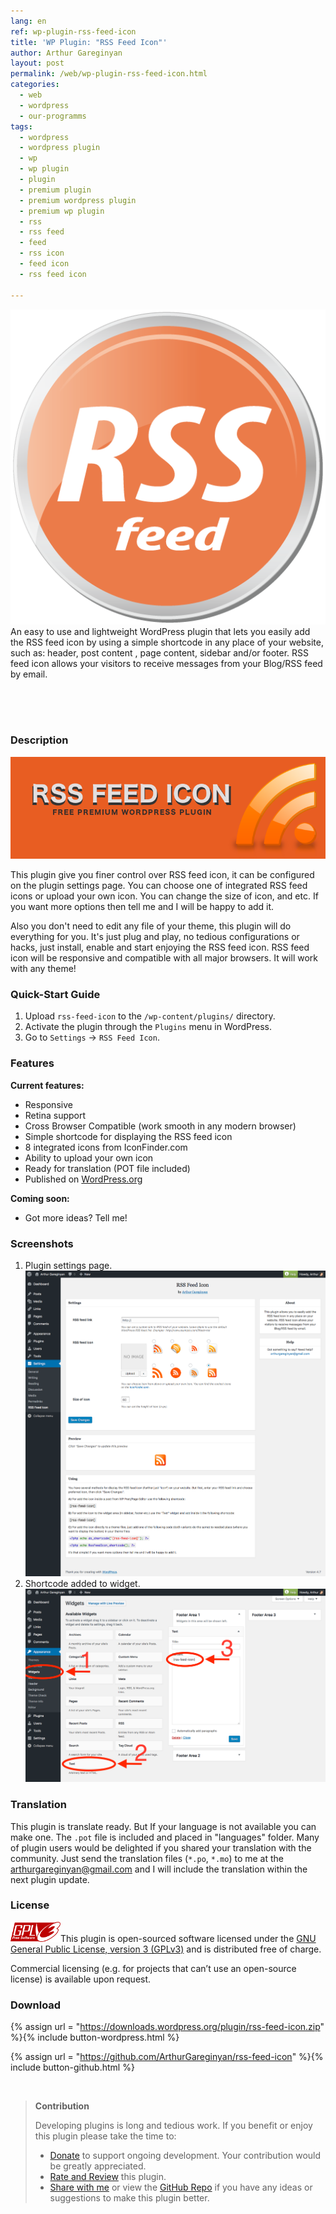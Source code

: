 ```yaml
---
lang: en
ref: wp-plugin-rss-feed-icon
title: 'WP Plugin: "RSS Feed Icon"'
author: Arthur Gareginyan
layout: post
permalink: /web/wp-plugin-rss-feed-icon.html
categories:
  - web
  - wordpress
  - our-programms
tags:
  - wordpress
  - wordpress plugin
  - wp
  - wp plugin
  - plugin
  - premium plugin
  - premium wordpress plugin
  - premium wp plugin
  - rss
  - rss feed
  - feed
  - rss icon
  - feed icon
  - rss feed icon

---
```


![thumb](/images/rss-feed-icon/icon.png)
An easy to use and lightweight WordPress plugin that lets you easily add the RSS feed icon by using a simple shortcode in any place of your website, such as: header, post content , page content, sidebar and/or footer. RSS feed icon allows your visitors to receive messages from your Blog/RSS feed by email.


<br><br><br>

### Description

![WP plugin "RSS Feed Icon" by Arthur Gareginyan](/images/rss-feed-icon/banner.png)

This plugin give you finer control over RSS feed icon, it can be configured on the plugin settings page. You can choose one of integrated RSS feed icons or upload your own icon. You can change the size of icon, and etc. If you want more options then tell me and I will be happy to add it.

Also you don't need to edit any file of your theme, this plugin will do everything for you. It's just plug and play, no tedious configurations or hacks, just install, enable and start enjoying the RSS feed icon. RSS feed icon will be responsive and compatible with all major browsers. It will work with any theme!


### Quick-Start Guide

1. Upload `rss-feed-icon` to the `/wp-content/plugins/` directory.
2. Activate the plugin through the `Plugins` menu in WordPress.
3. Go to `Settings` → `RSS Feed Icon`.


### Features

**Current features:**

* Responsive
* Retina support
* Cross Browser Compatible (work smooth in any modern browser)
* Simple shortcode for displaying the RSS feed icon
* 8 integrated icons from IconFinder.com
* Ability to upload your own icon
* Ready for translation (POT file included)
* Published on [WordPress.org](http://wordpess.org/)

**Coming soon:**

* Got more ideas? Tell me!


### Screenshots

1. Plugin settings page.
![WP plugin "RSS Feed Icon" by Arthur Gareginyan](/images/rss-feed-icon/screenshot-1.png)
2. Shortcode added to widget.
![WP plugin "RSS Feed Icon" by Arthur Gareginyan](/images/rss-feed-icon/screenshot-2.png)


### Translation

This plugin is translate ready. But If your language is not available you can make one. The `.pot` file is included and placed in "languages" folder. Many of plugin users would be delighted if you shared your translation with the community. Just send the translation files (`*.po`, `*.mo`) to me at the arthurgareginyan@gmail.com and I will include the translation within the next plugin update.


### License

<img src="/images/gplv3.png" alt="gplv3" width="80" class="alignleft" style="border:none;" />This plugin is open-sourced software licensed under the <a href="http://www.gnu.org/licenses/gpl-3.0.html" title="GPLv3" target="_blank">GNU General Public License, version 3 (GPLv3)</a> and is distributed free of charge.

Commercial licensing (e.g. for projects that can’t use an open-source license) is available upon request.


### Download

{% assign url = "https://downloads.wordpress.org/plugin/rss-feed-icon.zip" %}{% include button-wordpress.html %}
    
{% assign url = "https://github.com/ArthurGareginyan/rss-feed-icon" %}{% include button-github.html %}


<br>

>**Contribution**
>
>Developing plugins is long and tedious work. If you benefit or enjoy this plugin please take the time to:
>
>* [Donate](http://www.arthurgareginyan.com/donate.html) to support ongoing development. Your contribution would be greatly appreciated.
>* [Rate and Review](https://wordpress.org/support/view/plugin-reviews/rss-feed-icon?rate=5#postform) this plugin.
>* [Share with me](mailto:arthurgareginyan@gmail.com) or view the [GitHub Repo](https://github.com/ArthurGareginyan/rss-feed-icon) if you have any ideas or suggestions to make this plugin better.